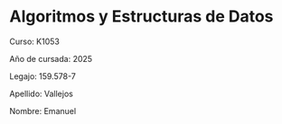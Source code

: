 # Algoritmos y Estructuras de Datos
<p>Curso: K1053</p>
<p>Año de cursada: 2025</p>
<p>Legajo: 159.578-7</p>
<p>Apellido: Vallejos</p>
<p>Nombre: Emanuel</p>
